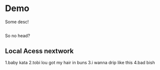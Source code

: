 # Demo

Some desc!

##

So no head?

## Local Acess nextwork

1.baby kata
2.tobi lou got my hair in buns
3.i wanna drip like this
4.bad bish